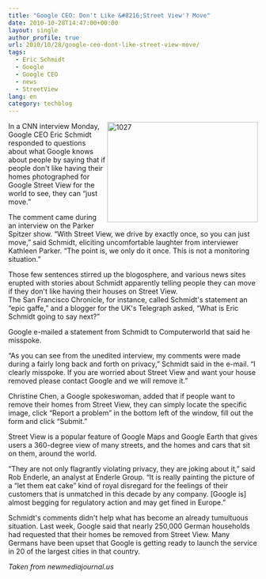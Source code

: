 ```yaml
---
title: "Google CEO: Don't Like &#8216;Street View'? Move"
date: 2010-10-28T14:47:00+00:00
layout: single
author_profile: true
url: 2010/10/28/google-ceo-dont-like-street-view-move/
tags:
  - Eric Schmidt
  - Google
  - Google CEO
  - news
  - StreetView
lang: en
category: techblog
---
```

[<img title="1027" border="0" alt="1027" align="right" src="http://lh4.ggpht.com/_vaUVXcmC3OI/TMmGDJFG_8I/AAAAAAAAC84/F6F9WCsN7BY/1027_thumb.jpg?imgmax=800" width="304" height="203" />](http://lh3.ggpht.com/_vaUVXcmC3OI/TMmGAufzYFI/AAAAAAAAC80/nzOrZrz1QqU/s1600-h/1027%5B2%5D.jpg)In a CNN interview Monday, Google CEO Eric Schmidt responded to questions about what Google knows about people by saying that if people don't like having their homes photographed for Google Street View for the world to see, they can &#8220;just move.&#8221;

The comment came during an interview on the Parker Spitzer show. &#8220;With Street View, we drive by exactly once, so you can just move,&#8221; said Schmidt, eliciting uncomfortable laughter from interviewer Kathleen Parker. &#8220;The point is, we only do it once. This is not a monitoring situation.&#8221;

Those few sentences stirred up the blogosphere, and various news sites erupted with stories about Schmidt apparently telling people they can move if they don't like having their houses on Street View.  
The San Francisco Chronicle, for instance, called Schmidt's statement an &#8220;epic gaffe,&#8221; and a blogger for the UK's Telegraph asked, &#8220;What is Eric Schmidt going to say next?&#8221;

Google e-mailed a statement from Schmidt to Computerworld that said he misspoke.

&#8220;As you can see from the unedited interview, my comments were made during a fairly long back and forth on privacy,&#8221; Schmidt said in the e-mail. &#8220;I clearly misspoke. If you are worried about Street View and want your house removed please contact Google and we will remove it.&#8221;

Christine Chen, a Google spokeswoman, added that if people want to remove their homes from Street View, they can simply locate the specific image, click &#8220;Report a problem&#8221; in the bottom left of the window, fill out the form and click &#8220;Submit.&#8221;

Street View is a popular feature of Google Maps and Google Earth that gives users a 360-degree view of many streets, and the homes and cars that sit on them, around the world.

&#8220;They are not only flagrantly violating privacy, they are joking about it,&#8221; said Rob Enderle, an analyst at Enderle Group. &#8220;It is really painting the picture of a &#8220;let them eat cake&#8221; kind of royal disregard for the feelings of their customers that is unmatched in this decade by any company. [Google is] almost begging for regulatory action and may get fined in Europe.&#8221;

Schmidt's comments didn't help what has become an already tumultuous situation. Last week, Google said that nearly 250,000 German households had requested that their homes be removed from Street View. Many Germans have been upset that Google is getting ready to launch the service in 20 of the largest cities in that country.

_Taken from newmediajournal.us_